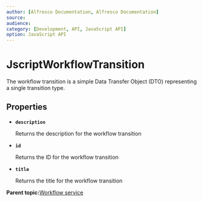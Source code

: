 ```yaml
---
author: [Alfresco Documentation, Alfresco Documentation]
source: 
audience: 
category: [Development, API, JavaScript API]
option: JavaScript API
---
```


# JscriptWorkflowTransition

The workflow transition is a simple Data Transfer Object \(DTO\) representing a single transition type.

## Properties

-   **`description`**

    Returns the description for the workflow transition

-   **`id`**

    Returns the ID for the workflow transition

-   **`title`**

    Returns the title for the workflow transition


**Parent topic:**[Workflow service](../references/API-JS-WorkflowService.md)

